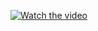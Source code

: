 [![Watch the video](https://drive.google.com/file/d/1MUeVfgpzj9RyzPq523OauRl2UURVptIQ/view)](https://drive.google.com/file/d/1MUeVfgpzj9RyzPq523OauRl2UURVptIQ/view)
